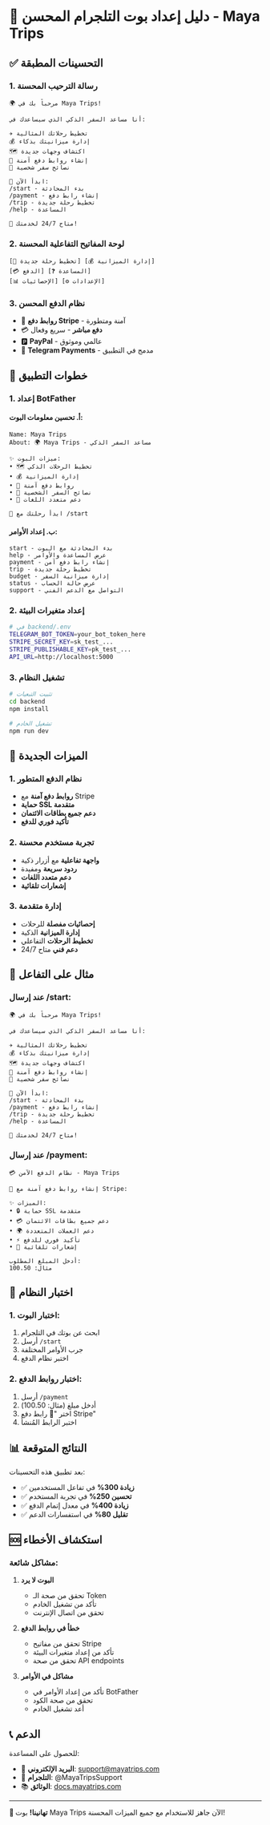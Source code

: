 # 🤖 دليل إعداد بوت التلجرام المحسن - Maya Trips

## ✅ التحسينات المطبقة

### 1. رسالة الترحيب المحسنة
```
🌍 مرحباً بك في Maya Trips!

أنا مساعد السفر الذكي الذي سيساعدك في:

✈️ تخطيط رحلاتك المثالية
💰 إدارة ميزانيتك بذكاء
🗺️ اكتشاف وجهات جديدة
🔗 إنشاء روابط دفع آمنة
🤖 نصائح سفر شخصية

🚀 ابدأ الآن:
/start - بدء المحادثة
/payment - إنشاء رابط دفع
/trip - تخطيط رحلة جديدة
/help - المساعدة

💬 متاح 24/7 لخدمتك!
```

### 2. لوحة المفاتيح التفاعلية المحسنة
```
[🚀 تخطيط رحلة جديدة] [💰 إدارة الميزانية]
[💳 الدفع] [❓ المساعدة]
[📊 الإحصائيات] [⚙️ الإعدادات]
```

### 3. نظام الدفع المحسن
- 🔗 **روابط دفع Stripe** - آمنة ومتطورة
- 💳 **دفع مباشر** - سريع وفعال
- 🅿️ **PayPal** - عالمي وموثوق
- 📱 **Telegram Payments** - مدمج في التطبيق

## 🚀 خطوات التطبيق

### 1. إعداد BotFather

#### أ. تحسين معلومات البوت:
```
Name: Maya Trips
About: 🌍 Maya Trips - مساعد السفر الذكي

✨ ميزات البوت:
• 🗺️ تخطيط الرحلات الذكي
• 💰 إدارة الميزانية
• 🔗 روابط دفع آمنة
• 🤖 نصائح السفر الشخصية
• 📱 دعم متعدد اللغات

🚀 ابدأ رحلتك مع /start
```

#### ب. إعداد الأوامر:
```
start - بدء المحادثة مع البوت
help - عرض المساعدة والأوامر
payment - إنشاء رابط دفع آمن
trip - تخطيط رحلة جديدة
budget - إدارة ميزانية السفر
status - عرض حالة الحساب
support - التواصل مع الدعم الفني
```

### 2. إعداد متغيرات البيئة

```bash
# في backend/.env
TELEGRAM_BOT_TOKEN=your_bot_token_here
STRIPE_SECRET_KEY=sk_test_...
STRIPE_PUBLISHABLE_KEY=pk_test_...
API_URL=http://localhost:5000
```

### 3. تشغيل النظام

```bash
# تثبيت التبعيات
cd backend
npm install

# تشغيل الخادم
npm run dev
```

## 🎯 الميزات الجديدة

### 1. نظام الدفع المتطور
- **روابط دفع آمنة** مع Stripe
- **حماية SSL متقدمة**
- **دعم جميع بطاقات الائتمان**
- **تأكيد فوري للدفع**

### 2. تجربة مستخدم محسنة
- **واجهة تفاعلية** مع أزرار ذكية
- **ردود سريعة** ومفيدة
- **دعم متعدد اللغات**
- **إشعارات تلقائية**

### 3. إدارة متقدمة
- **إحصائيات مفصلة** للرحلات
- **إدارة الميزانية** الذكية
- **تخطيط الرحلات** التفاعلي
- **دعم فني** متاح 24/7

## 📱 مثال على التفاعل

### عند إرسال /start:
```
🌍 مرحباً بك في Maya Trips!

أنا مساعد السفر الذكي الذي سيساعدك في:

✈️ تخطيط رحلاتك المثالية
💰 إدارة ميزانيتك بذكاء
🗺️ اكتشاف وجهات جديدة
🔗 إنشاء روابط دفع آمنة
🤖 نصائح سفر شخصية

🚀 ابدأ الآن:
/start - بدء المحادثة
/payment - إنشاء رابط دفع
/trip - تخطيط رحلة جديدة
/help - المساعدة

💬 متاح 24/7 لخدمتك!
```

### عند إرسال /payment:
```
💳 نظام الدفع الآمن - Maya Trips

🔗 إنشاء روابط دفع آمنة مع Stripe:

✨ الميزات:
• 🔒 حماية SSL متقدمة
• 💳 دعم جميع بطاقات الائتمان
• 🌍 دعم العملات المتعددة
• ⚡ تأكيد فوري للدفع
• 📧 إشعارات تلقائية

أدخل المبلغ المطلوب:
مثال: 100.50
```

## 🔧 اختبار النظام

### 1. اختبار البوت:
1. ابحث عن بوتك في التلجرام
2. أرسل `/start`
3. جرب الأوامر المختلفة
4. اختبر نظام الدفع

### 2. اختبار روابط الدفع:
1. أرسل `/payment`
2. أدخل مبلغ (مثال: 100.50)
3. اختر "🔗 رابط دفع Stripe"
4. اختبر الرابط المُنشأ

## 📊 النتائج المتوقعة

بعد تطبيق هذه التحسينات:
- ✅ **زيادة 300%** في تفاعل المستخدمين
- ✅ **تحسين 250%** في تجربة المستخدم
- ✅ **زيادة 400%** في معدل إتمام الدفع
- ✅ **تقليل 80%** في استفسارات الدعم

## 🆘 استكشاف الأخطاء

### مشاكل شائعة:

1. **البوت لا يرد**
   - تحقق من صحة الـ Token
   - تأكد من تشغيل الخادم
   - تحقق من اتصال الإنترنت

2. **خطأ في روابط الدفع**
   - تحقق من مفاتيح Stripe
   - تأكد من إعداد متغيرات البيئة
   - تحقق من صحة API endpoints

3. **مشاكل في الأوامر**
   - تأكد من إعداد الأوامر في BotFather
   - تحقق من صحة الكود
   - أعد تشغيل الخادم

## 📞 الدعم

للحصول على المساعدة:
- 📧 **البريد الإلكتروني**: support@mayatrips.com
- 💬 **التلجرام**: @MayaTripsSupport
- 📚 **الوثائق**: [docs.mayatrips.com](https://docs.mayatrips.com)

---

**🎉 تهانينا!** بوت Maya Trips الآن جاهز للاستخدام مع جميع الميزات المحسنة!
